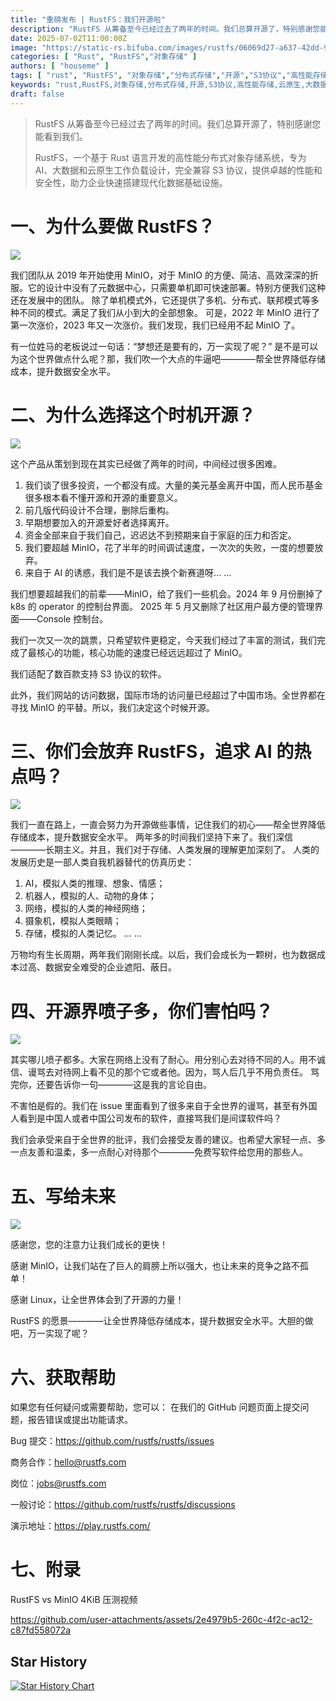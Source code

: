 ```yaml
---
title: "重磅发布 | RustFS：我们开源啦"
description: "RustFS 从筹备至今已经过去了两年的时间。我们总算开源了，特别感谢您能看到我们。RustFS，一个基于 Rust 语言开发的高性能分布式对象存储系统，专为 AI、大数据和云原生工作负载设计，完全兼容 S3 协议，提供卓越的性能和安全性，助力企业快速搭建现代化数据基础设施。"
date: 2025-07-02T11:00:00Z
image: "https://static-rs.bifuba.com/images/rustfs/06069d27-a637-42dd-95dc-52aeec4bdcb3.png"
categories: [ "Rust", "RustFS","对象存储" ]
authors: [ "houseme" ]
tags: [ "rust", "RustFS", "对象存储","分布式存储","开源","S3协议","高性能存储","云原生","大数据存储","AI存储" ]
keywords: "rust,RustFS,对象存储,分布式存储,开源,S3协议,高性能存储,云原生,大数据存储,AI存储"
draft: false
---
```





> RustFS 从筹备至今已经过去了两年的时间。我们总算开源了，特别感谢您能看到我们。
> 
> RustFS，一个基于 Rust 语言开发的高性能分布式对象存储系统，专为 AI、大数据和云原生工作负载设计，完全兼容 S3 协议，提供卓越的性能和安全性，助力企业快速搭建现代化数据基础设施。

# 一、为什么要做 RustFS？

![](https://static-rs.bifuba.com/images/rustfs/06069d27-a637-42dd-95dc-52aeec4bdcb3.png)


我们团队从 2019 年开始使用 MinIO，对于 MinIO 的方便、简洁、高效深深的折服。它的设计中没有了元数据中心，只需要单机即可快速部署。特别方便我们这种还在发展中的团队。
除了单机模式外，它还提供了多机、分布式、联邦模式等多种不同的模式。满足了我们从小到大的全部想象。
可是，2022 年 MinIO 进行了第一次涨价，2023 年又一次涨价。我们发现，我们已经用不起 MinIO 了。

有一位姓马的老板说过一句话：“梦想还是要有的，万一实现了呢？”
是不是可以为这个世界做点什么呢？那，我们吹一个大点的牛逼吧————帮全世界降低存储成本，提升数据安全水平。


# 二、为什么选择这个时机开源？


![](https://static-rs.bifuba.com/images/rustfs/cd085003-3a99-4f14-9786-2b6e222d7e94.png)


这个产品从策划到现在其实已经做了两年的时间，中间经过很多困难。

1. 我们谈了很多投资，一个都没有成。大量的美元基金离开中国，而人民币基金很多根本看不懂开源和开源的重要意义。
2. 前几版代码设计不合理，删除后重构。
3. 早期想要加入的开源爱好者选择离开。
4. 资金全部来自于我们自己，迟迟达不到预期来自于家庭的压力和否定。
5. 我们要超越 MinIO，花了半年的时间调试速度，一次次的失败，一度的想要放弃。
6. 来自于 AI 的诱惑，我们是不是该去换个新赛道呀... ...


我们想要超越我们的前辈——MinIO，给了我们一些机会。2024 年 9 月份删掉了 k8s 的 operator 的控制台界面。
2025 年 5 月又删除了社区用户最方便的管理界面——Console 控制台。

我们一次又一次的跳票，只希望软件更稳定，今天我们经过了丰富的测试，我们完成了最核心的功能，核心功能的速度已经远远超过了 MinIO。

我们适配了数百款支持 S3 协议的软件。

此外，我们网站的访问数据，国际市场的访问量已经超过了中国市场。全世界都在寻找 MinIO 的平替。所以，我们决定这个时候开源。


# 三、你们会放弃 RustFS，追求 AI 的热点吗？

![](https://static-rs.bifuba.com/images/rustfs/15eb982c-bcff-4eb6-9c2d-1fa92441f72e.png)

我们一直在路上，一直会努力为开源做些事情，记住我们的初心——帮全世界降低存储成本，提升数据安全水平。
两年多的时间我们坚持下来了。我们深信————长期主义。并且，我们对于存储、人类发展的理解更加深刻了。
人类的发展历史是一部人类自我机器替代的仿真历史：
1. AI，模拟人类的推理、想象、情感；
2. 机器人，模拟的人、动物的身体；
3. 网络，模拟的人类的神经网络；
4. 摄象机，模拟人类眼睛；
5. 存储，模拟的人类记忆。
   ... ...

万物均有生长周期，两年我们刚刚长成。以后，我们会成长为一颗树，也为数据成本过高、数据安全难受的企业遮阳、蔽日。




# 四、开源界喷子多，你们害怕吗？


![](https://static-rs.bifuba.com/images/rustfs/88ba5d5f-282d-4a5e-8d84-97126f000915.png)


其实哪儿喷子都多。大家在网络上没有了耐心。用分别心去对待不同的人。用不诚信、谩骂去对待网上看不见的那个它或者他。因为，骂人后几乎不用负责任。
骂完你，还要告诉你一句————这是我的言论自由。

不害怕是假的。我们在 issue 里面看到了很多来自于全世界的谩骂，甚至有外国人看到是中国人或者中国公司发布的软件，直接骂我们是间谍软件吗？

我们会承受来自于全世界的批评，我们会接受友善的建议。也希望大家轻一点、多一点友善和温柔，多一点耐心对待那个————免费写软件给您用的那些人。


# 五、写给未来

![](https://static-rs.bifuba.com/images/rustfs/1ec4d812-db70-48cf-b067-14d9035a0538.png)


感谢您，您的注意力让我们成长的更快！

感谢 MinIO，让我们站在了巨人的肩膀上所以强大，也让未来的竞争之路不孤单！

感谢 Linux，让全世界体会到了开源的力量！

RustFS 的愿景————让全世界降低存储成本，提升数据安全水平。大胆的做吧，万一实现了呢？


# 六、获取帮助


如果您有任何疑问或需要帮助，您可以：
在我们的 GitHub 问题页面上提交问题，报告错误或提出功能请求。

Bug 提交：https://github.com/rustfs/rustfs/issues

商务合作：hello@rustfs.com

岗位：jobs@rustfs.com

一般讨论：https://github.com/rustfs/rustfs/discussions

演示地址：https://play.rustfs.com/


# 七、附录

RustFS vs MinIO 4KiB 压测视频

<https://github.com/user-attachments/assets/2e4979b5-260c-4f2c-ac12-c87fd558072a>

## Star History

[![Star History Chart](https://api.star-history.com/svg?repos=rustfs/rustfs&type=Date)](https://www.star-history.com/#rustfs/rustfs&Date)
